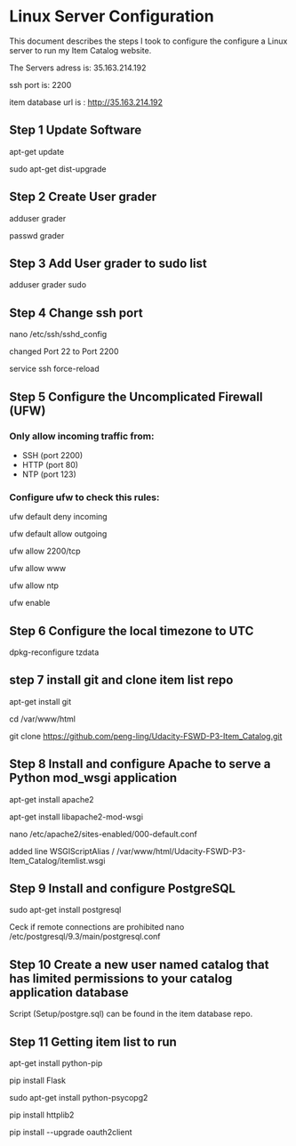 # Linux Server Configuration

This document describes the steps I took to configure the configure a Linux server
to run my Item Catalog website.

The Servers adress is: 35.163.214.192

ssh port is: 2200

item database url is : http://35.163.214.192


## Step 1 Update Software

apt-get update

sudo apt-get dist-upgrade

## Step 2 Create User grader

adduser grader

passwd grader

## Step 3 Add User grader to sudo list

adduser grader sudo

## Step 4 Change ssh port

nano /etc/ssh/sshd_config

changed Port 22 to Port 2200

service ssh force-reload

## Step 5 Configure the Uncomplicated Firewall (UFW)

### Only allow incoming traffic from:

- SSH (port 2200)
- HTTP (port 80)
- NTP (port 123)

### Configure ufw to check this rules:

ufw default deny incoming

ufw default allow outgoing

ufw allow 2200/tcp

ufw allow www

ufw allow ntp

ufw enable

## Step 6 Configure the local timezone to UTC

dpkg-reconfigure tzdata

## step 7 install git and clone item list repo

apt-get install git

cd /var/www/html

git clone https://github.com/peng-ling/Udacity-FSWD-P3-Item_Catalog.git

## Step 8 Install and configure Apache to serve a Python mod_wsgi application

apt-get install apache2

apt-get install libapache2-mod-wsgi

nano /etc/apache2/sites-enabled/000-default.conf

added line WSGIScriptAlias / /var/www/html/Udacity-FSWD-P3-Item_Catalog/itemlist.wsgi

## Step 9 Install and configure PostgreSQL

sudo apt-get install postgresql

Ceck if remote connections are prohibited
nano /etc/postgresql/9.3/main/postgresql.conf

## Step 10 Create a new user named catalog that has limited permissions to your catalog application database

Script (Setup/postgre.sql) can be found in the item database repo.

## Step 11 Getting item list to run

apt-get install python-pip

pip install Flask

sudo apt-get install python-psycopg2

pip install httplib2

pip install --upgrade oauth2client
